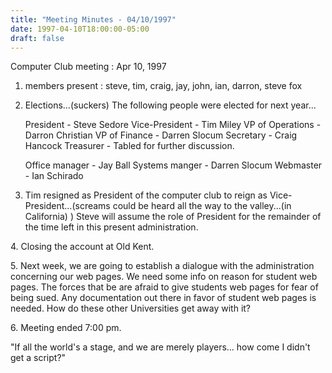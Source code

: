 ```yaml
---
title: "Meeting Minutes - 04/10/1997"
date: 1997-04-10T18:00:00-05:00
draft: false
---
```


Computer Club meeting :  Apr 10, 1997 </p><p>
1.  members present : steve, tim, craig, jay, john, ian, darron, steve fox </p><p>
2.  Elections...(suckers)      The following people were elected for next year... </p><p>
	President        - Steve Sedore 	Vice-President   - Tim Miley 	VP of Operations - Darron Christian 	VP of Finance    - Darren Slocum 	Secretary        - Craig  Hancock 	Treasurer	 - Tabled for further discussion. </p><p>
		Office manager   - Jay Ball 		Systems manger   - Darren Slocum 		Webmaster  	 - Ian Schirado </p><p>
3.  Tim resigned as President of the computer club to reign as  	Vice-President...(screams could be heard all the way to the 	valley...(in California) ) 	Steve will assume the role of President for the remainder of 	the time left in this present administration. </p><p>
</p><p>
4.  Closing the account at Old Kent. </p><p>
5.  Next week, we are going to establish a dialogue with the     administration concerning our web pages.  We need some info on     reason for student web pages.  The forces that be are afraid to      give students web pages for fear of being sued.  Any documentation     out there in favor of student web pages is needed.  How do these     other Universities get away with it?     </p><p>
6.  Meeting ended 7:00 pm. </p><p>
"If all the world's a stage, and we are merely players... how come I didn't get a script?" </p>
